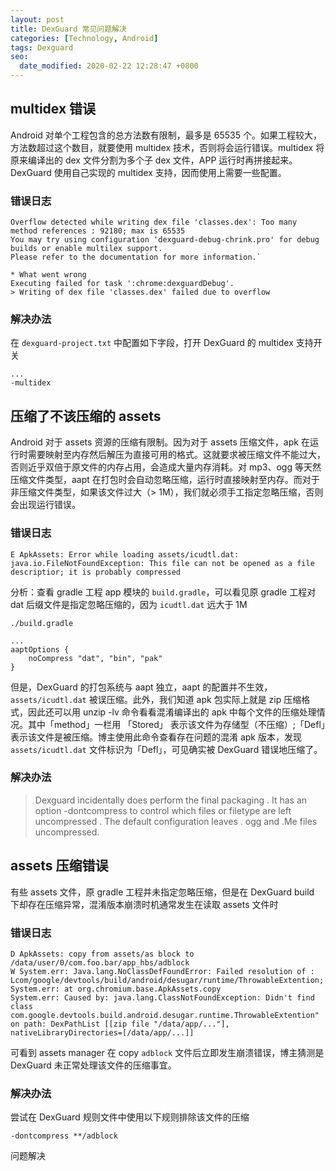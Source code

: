 ```yaml
---
layout: post
title: DexGuard 常见问题解决
categories: [Technology, Android]
tags: Dexguard
seo:
  date_modified: 2020-02-22 12:28:47 +0800
---
```


## multidex 错误

Android 对单个工程包含的总方法数有限制，最多是 65535 个。如果工程较大，方法数超过这个数目，就要使用 multidex 技术，否则将会运行错误。multidex 将原来编译出的 dex 文件分割为多个子 dex 文件，APP 运行时再拼接起来。DexGuard 使用自己实现的 multidex 支持，因而使用上需要一些配置。

### **错误日志**

```
Overflow detected while writing dex file 'classes.dex': Too many method references : 92180; max is 65535
You may try using configuration 'dexguard-debug-chrink.pro' for debug builds or enable multilex support.
Please refer to the documentation for more information.`

* What went wrong
Executing failed for task ':chrome:dexguardDebug'.
> Writing of dex file 'classes.dex' failed due to overflow
```

### 解决办法

在 `dexguard-project.txt` 中配置如下字段，打开 DexGuard 的 multidex 支持开关

```
...
-multidex
```

## 压缩了不该压缩的 assets

Android 对于 assets 资源的压缩有限制。因为对于 assets 压缩文件，apk 在运行时需要映射至内存然后解压为直接可用的格式。这就要求被压缩文件不能过大，否则近乎双倍于原文件的内存占用，会造成大量内存消耗。对 mp3、ogg 等天然压缩文件类型，aapt 在打包时会自动忽略压缩，运行时直接映射至内存。而对于非压缩文件类型，如果该文件过大（> 1M），我们就必须手工指定忽略压缩，否则会出现运行错误。

### 错误日志

```
E ApkAssets: Error while loading assets/icudtl.dat:
java.io.FileNotFoundException: This file can not be opened as a file descriptior; it is probably compressed
```

分析：查看 gradle 工程 app 模块的 `build.gradle`，可以看见原 gradle 工程对 dat 后缀文件是指定忽略压缩的，因为 `icudtl.dat` 远大于 1M

```
./build.gradle

...
aaptOptions {
    noCompress "dat", "bin", "pak"
}
```

但是，DexGuard 的打包系统与 aapt 独立，aapt 的配置并不生效，`assets/icudtl.dat` 被误压缩。此外，我们知道 apk 包实际上就是 zip 压缩格式，因此还可以用 unzip -lv 命令看看混淆编译出的 apk 中每个文件的压缩处理情况。其中「method」一栏用 「Stored」 表示该文件为存储型（不压缩）;「Defl」表示该文件是被压缩。博主使用此命令查看存在问题的混淆 apk 版本，发现 `assets/icudtl.dat` 文件标识为「Defl」，可见确实被 DexGuard 错误地压缩了。

### 解决办法

> Dexguard incidentally does perform the final packaging . It has an option -dontcompress to control which files or filetype are left uncompressed . The default configuration leaves . ogg and .Me files uncompressed.

## assets 压缩错误

有些 assets 文件，原 gradle 工程并未指定忽略压缩，但是在 DexGuard build 下却存在压缩异常，混淆版本崩溃时机通常发生在读取 assets 文件时

### 错误日志

```
D ApkAssets: copy from assets/as block to /data/user/0/com.foo.bar/app_hbs/adblock
W System.err: Java.lang.NoClassDefFoundError: Failed resolution of : Lcom/google/devtools/build/android/desugar/runtime/ThrowableExtention;
System.err: at org.chromium.base.ApkAssets.copy
System.err: Caused by: java.lang.ClassNotFoundException: Didn't find class com.google.devtools.build.android.desugar.runtime.ThrowableExtention" on path: DexPathList [[zip file "/data/app/..."], nativeLibraryDirectories=[/data/app/...]]
```

可看到 assets manager 在 copy `adblock` 文件后立即发生崩溃错误，博主猜测是 DexGuard 未正常处理该文件的压缩事宜。

### 解决办法

尝试在 DexGuard 规则文件中使用以下规则排除该文件的压缩

```
-dontcompress **/adblock
```

问题解决
